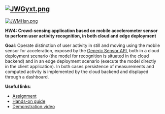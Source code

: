 [![JWGyxt.png](https://iili.io/JWGyxt.png)](https://freeimage.host/i/JWGyxt)
---
[![JWMHsn.png](https://iili.io/JWMHsn.png)](https://freeimage.host/i/sJWMHsn)


**HW4: Crowd-sensing application based on mobile accelerometer sensor to perform user activity recognition, in both cloud and edge deployment**

**Goal**: Operate distinction of user activity in still and moving using the mobile sensor for acceleration, exposed by the [Generic Sensor API](https://www.w3.org/TR/generic-sensor/), both in a cloud deployment scenario (the model for recognition is situated in the cloud backend) and in an edge deployment scenario (execute the model directly in the client application). In both cases persistence of measurements and computed activity is implemented by the cloud backend and displayed through a dashboard.

**Useful links**:
- [Assignment](http://ichatz.me/Site/InternetOfThings2020-Assignment4)
- [Hands-on guide](https://www.linkedin.com/pulse/crowd-sensing-application-collection-mobile-data-user-gabriele-ursini/?trackingId=RjhsH6xaQBKRIIMjOftzUw%3D%3D)
- [Demonstration video](https://youtu.be/Pu7A5wCpJNg)
